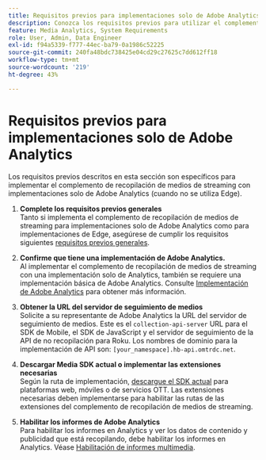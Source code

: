 ```yaml
---
title: Requisitos previos para implementaciones solo de Adobe Analytics
description: Conozca los requisitos previos para utilizar el complemento de recopilación de medios de streaming con implementaciones solo de Adobe Analytics
feature: Media Analytics, System Requirements
role: User, Admin, Data Engineer
exl-id: f94a5339-f777-44ec-ba79-0a1986c52225
source-git-commit: 240fa48bdc738425e04cd29c27625c7dd612ff18
workflow-type: tm+mt
source-wordcount: '219'
ht-degree: 43%

---
```


# Requisitos previos para implementaciones solo de Adobe Analytics

Los requisitos previos descritos en esta sección son específicos para implementar el complemento de recopilación de medios de streaming con implementaciones solo de Adobe Analytics (cuando no se utiliza Edge).

1. **Complete los requisitos previos generales**<br>
Tanto si implementa el complemento de recopilación de medios de streaming para implementaciones solo de Adobe Analytics como para implementaciones de Edge, asegúrese de cumplir los requisitos siguientes [requisitos previos generales](/help/getting-started/prereqs.md).

1. **Confirme que tiene una implementación de Adobe Analytics.**<br>
Al implementar el complemento de recopilación de medios de streaming con una implementación solo de Analytics, también se requiere una implementación básica de Adobe Analytics. Consulte [Implementación de Adobe Analytics](https://experienceleague.adobe.com/docs/analytics/implementation/home.html?lang=es) para obtener más información.

1. **Obtener la URL del servidor de seguimiento de medios**<br>
Solicite a su representante de Adobe Analytics la URL del servidor de seguimiento de medios. Este es el `collection-api-server` URL para el SDK de Mobile, el SDK de JavaScript y el servidor de seguimiento de la API de no recopilación para Roku. Los nombres de dominio para la implementación de API son: `[your_namespace].hb-api.omtrdc.net`.

1. **Descargar Media SDK actual o implementar las extensiones necesarias**<br>
Según la ruta de implementación, [descargue el SDK actual](/help/getting-started/download-sdks.md) para plataformas web, móviles o de servicios OTT. Las extensiones necesarias deben implementarse para habilitar las rutas de las extensiones del complemento de recopilación de medios de streaming.

1. **Habilitar los informes de Adobe Analytics**<br>
Para habilitar los informes en Analytics y ver los datos de contenido y publicidad que está recopilando, debe habilitar los informes en Analytics. Véase [Habilitación de informes multimedia](/help/reporting/media-reports-enable.md).
